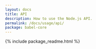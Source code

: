 ```yaml
---
layout: docs
title: API
description: How to use the Node.js API.
permalink: /docs/usage/api/
package: babel-core
---
```


{% include package_readme.html %}
